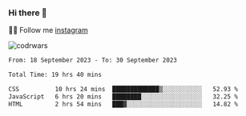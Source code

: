 ### Hi there 👋

👨‍💻 Follow me [instagram](https://instagram.com/an.grsmnko?igshid=ZDdkNTZiNTM=](https://instagram.com/an.grsmnko?igshid=ZDdkNTZiNTM=))

![codrwars](https://www.codewars.com/users/rsschool_c9af20f58c35c696/badges/micro) 

<!--START_SECTION:waka-->

```txt
From: 18 September 2023 - To: 30 September 2023

Total Time: 19 hrs 40 mins

CSS          10 hrs 24 mins  █████████████▒░░░░░░░░░░░   52.93 %
JavaScript   6 hrs 20 mins   ████████░░░░░░░░░░░░░░░░░   32.25 %
HTML         2 hrs 54 mins   ███▓░░░░░░░░░░░░░░░░░░░░░   14.82 %
```

<!--END_SECTION:waka-->

